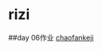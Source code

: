 # rizi
##day 06作业
<a href="https://github.com/1999l/rizi.github.io/day06/code/html/超凡科技.html">chaofankeji</a>
